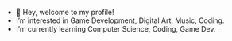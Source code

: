 - 👋 Hey, welcome to my profile!
- I’m interested in Game Development, Digital Art, Music, Coding.
- I’m currently learning Computer Science, Coding, Game Dev.
